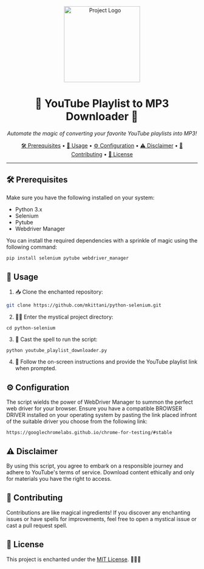 <div align="center">
  <img src="https://th.bing.com/th/id/R.6679777ee798566d3852fe589dea1517?rik=BWhHWXsPUKJyMw&riu=http%3a%2f%2fthatneedle.com%2fimg%2fpython_logo.png&ehk=TwwpkmVpS403ycLKQsENchYCUo1I6FM6HgwEKHvJI%2fU%3d&risl=&pid=ImgRaw" alt="Project Logo" width="200">
</div>

<h1 align="center">🚀 YouTube Playlist to MP3 Downloader 🎵</h1>

<p align="center">
  <em>Automate the magic of converting your favorite YouTube playlists into MP3!</em>
</p>

<p align="center">
  <a href="#prerequisites">🛠 Prerequisites</a> •
  <a href="#usage">🚀 Usage</a> •
  <a href="#configuration">⚙ Configuration</a> •
  <a href="#disclaimer">⚠ Disclaimer</a> •
  <a href="#contributing">🤝 Contributing</a> •
  <a href="#license">📜 License</a>
</p>

<hr>

<h2 id="prerequisites">🛠 Prerequisites</h2>

<p>Make sure you have the following installed on your system:</p>

<ul>
  <li>Python 3.x</li>
  <li>Selenium</li>
  <li>Pytube</li>
  <li>Webdriver Manager</li>
</ul>

<p>You can install the required dependencies with a sprinkle of magic using the following command:</p>

```bash
pip install selenium pytube webdriver_manager
```
<h2 id="usage">🚀 Usage</h2>
<ol>
  <li>📥 Clone the enchanted repository:</li>
</ol>

```bash
git clone https://github.com/mkittani/python-selenium.git
```
<ol start="2">
  <li>🧙‍♂️ Enter the mystical project directory:</li>
</ol>

```
cd python-selenium
```
<ol start="3">
  <li>🔮 Cast the spell to run the script:</li>
</ol>

```
python youtube_playlist_downloader.py
```
<ol start="4">
  <li>🌟 Follow the on-screen instructions and provide the YouTube playlist link when prompted.</li>
</ol>
<h2 id="configuration">⚙ Configuration</h2>
<p>The script wields the power of WebDriver Manager to summon the perfect web driver for your browser. Ensure you have a compatible BROWSER DRIVER installed on your operating system by pasting the link placed infront of the suitable driver you choose from the following link:</p>

```
https://googlechromelabs.github.io/chrome-for-testing/#stable
```
<h2 id="disclaimer">⚠ Disclaimer</h2>
<p>By using this script, you agree to embark on a responsible journey and adhere to YouTube's terms of service. Download content ethically and only for materials you have the right to access.</p>
<h2 id="contributing">🤝 Contributing</h2>
<p>Contributions are like magical ingredients! If you discover any enchanting issues or have spells for improvements, feel free to open a mystical issue or cast a pull request spell.</p>
<h2 id="license">📜 License</h2>
<p>This project is enchanted under the <a href="LICENSE">MIT License</a>. 🧙‍♂️✨</p>
